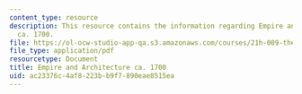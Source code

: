 ```yaml
---
content_type: resource
description: This resource contains the information regarding Empire and Architecture
  ca. 1700.
file: https://ol-ocw-studio-app-qa.s3.amazonaws.com/courses/21h-009-the-world-1400-present-spring-2014/ac23376c4af8223bb9f7890eae8515ea_MIT21H_009S14_Lec_11.pdf
file_type: application/pdf
resourcetype: Document
title: Empire and Architecture ca. 1700
uid: ac23376c-4af8-223b-b9f7-890eae8515ea
---
```

